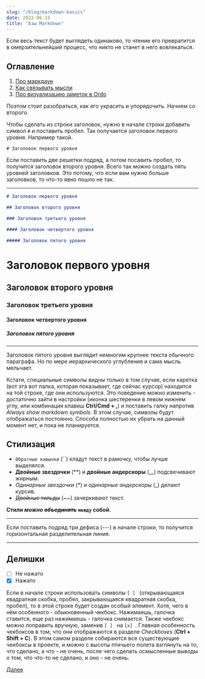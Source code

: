 ```yaml
---
slug: "/blog/markdown-basics"
date: 2022-06-15
title: "Азы Markdown"
---
```


Если весь текст будет выглядеть одинаково, то чтение его превратится в омерзительнейший процесс, что никто не станет в него вовлекаться.

## Оглавление

1. [Про маркдаун](/blog/markdown-basics)
2. [Как связывать мысли](/blog/linking-thinking)
3. [Про визуализацию заметок в Ordo](/blog/using-ordo-components)

Поэтом стоит разобраться, как его украсить и упорядочить. Начнем со второго.

Чтобы сделать из строки заголовок, нужно в начале строки добавить символ `#` и поставить пробел. Так получается
заголовок первого уровня. Например такой.

`# Заголовок первого уровня`

Если поставить две решетки подряд, а потом посавить пробел, то получится заголовок второго уровня. Всего так можно
создать пять уровней заголовков. Это потому, что если вам нужно больше заголовков, то что-то явно пошло не так.

---

```markdown
# Заголовок первого уровня

## Заголовок второго уровня

### Заголовок третьего уровня

#### Заголовок четвертого уровня

##### Заголовок пятого уровня
```

# Заголовок первого уровня

## Заголовок второго уровня

### Заголовок третьего уровня

#### Заголовок четвертого уровня

##### Заголовок пятого уровня

---

Заголовок пятого уровня выглядит немногим крупнее текста обычного параграфа. Но по мере иерархического
углубления и сама мысль мельчает.

Кстати, специальные символы видны только в том случае, если каретка (вот эта вот палка, которая показывает, где сейчас
курсор) находится на той строке, где они используются. Это поведение можно изменить - достаточно зайти в настройки
(иконка шестеренки в левом нижнем углу, или комбинация клавиш **Ctrl/Cmd + ,**) и поставить галку напротив
_Always show markdown symbols_. В этом случае, символы будут отображаться постоянно. Способа полностью их убрать
на данный момент нет, и пока не планируется.

## Стилизация

- `Обратные кавычки` (\`\`) кладут текст в рамочку, чтобы лучше выделялся.
- **Двойные звездочки** (\*\*) и **двойные андерскоры** (\_\_) подсвечивают жирным.
- _Одинарные звездочки_ (\*) и _одинарные андерскоры_ (\_) делают курсив.
- ~~Двойные тильды~~ (\~\~) зачеркивают текст.

**Стили _можно ~~объединять~~_ `между` собой**.

---

Если поставить подряд три дефиса (---) в начале строки, то получится горизонтальная разделительная линия.

---

## Делишки

- [ ] Не нажато
- [x] Нажато

Если в начале строки использовать символы `[ ] ` (открывающаяся квадратная скобка, пробел, закрывающаяся квадратная скобка, пробел),
то в этой строке будет создан особый элемент. Хотя, чего в нём особенного - обыкновенный чекбокс. Нажимаешь, галочка ставится, еще раз
нажимаешь - галочка снимается. Также чекбокс можно поправить вручную, заменив `[ ] ` на `[x] `. Главная особенность чекбоксов
в том, что они отображаются в разделе _Checkboxes_ (**Ctrl + Shift + C**). В этом самом разделе собираются все существующие чекбоксы
в проекте, и можно с высоты птичьего полета взглянуть на то, что сделано, а что - не очень, после чего сделать осмысленные выводы о том, что
что-то не сделано, и оно - не очень.

[Далее](/blog/linking-thinking)
